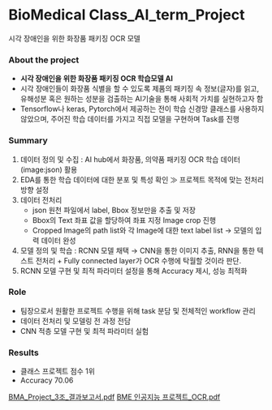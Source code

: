 # BioMedical Class_AI_term_Project
시각 장애인을 위한 화장품 패키징 OCR 모델

### About the project

- **시각 장애인을 위한 화장품 패키징 OCR 학습모델 AI**
- 시각 장애인들이 화장품 식별을 할 수 있도록 제품의 패키징 속 정보(글자)를 읽고, 유해성분 혹은 원하는 성분을 검출하는 AI기술을 통해 사회적 가치를 실현하고자 함
- Tensorflow나 keras, Pytorch에서 제공하는 전이 학습 신경망 클래스를 사용하지 않았으며, 주어진 학습 데이터를 가지고 직접 모델을 구현하며 Task를 진행

### Summary

1. 데이터 정의 및 수집 : AI hub에서 화장품, 의약품 패키징 OCR 학습 데이터(image:json) 활용
2. EDA를 통한 학습 데이터에 대한 분포 및 특성 확인 ≫ 프로젝트 목적에 맞는 전처리 방향 설정
3. 데이터 전처리 
    - json 원천 파일에서 label, Bbox 정보만을 추출 및 저장
    - Bbox의 Text 좌표 값을 할당하여 좌표 지정 Image crop 진행
    - Cropped Image의 path list와 각 Image에 대한 text label list → 모델의 입력 데이터 완성
4. 모델 정의 및 학습 :  RCNN 모델 채택 → CNN을 통한 이미지 추출, RNN을 통한 텍스트 전처리 + Fully connected layer가 OCR 수행에 탁월할 것이라 판단.
5. RCNN 모델 구현 및 최적 파라미터 설정을 통해 Accuracy 제시, 성능 최적화

### Role

- 팀장으로서 원활한 프로젝트 수행을 위해 task 분담 및 전체적인 workflow 관리
- 데이터 전처리 및 모델링 전 과정 전담
- CNN 적층 모델 구현 및 최적 파라미터 실험

### Results

- 클래스 프로젝트 점수 1위
- Accuracy 70.06

[BMA_Project_3조_결과보고서.pdf](https://github.com/user-attachments/files/16239784/BMA_Project_3._.pdf)
[BME 인공지능 프로젝트_OCR.pdf](https://github.com/user-attachments/files/16239783/BME._OCR.pdf)
